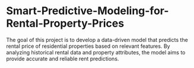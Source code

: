 # Smart-Predictive-Modeling-for-Rental-Property-Prices
The goal of this project is to develop a data-driven model that predicts the rental price of residential properties based on relevant features. By analyzing historical rental data and property attributes, the model aims to provide accurate and reliable rent predictions.
